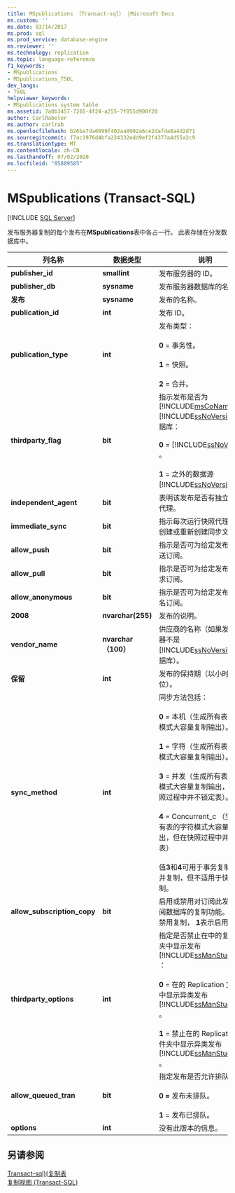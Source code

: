```yaml
---
title: MSpublications （Transact-sql） |Microsoft Docs
ms.custom: ''
ms.date: 03/14/2017
ms.prod: sql
ms.prod_service: database-engine
ms.reviewer: ''
ms.technology: replication
ms.topic: language-reference
f1_keywords:
- MSpublications
- MSpublications_TSQL
dev_langs:
- TSQL
helpviewer_keywords:
- MSpublications system table
ms.assetid: 7a0b3457-7265-4f24-a255-7f055d908f20
author: CarlRabeler
ms.author: carlrab
ms.openlocfilehash: b26ba7da6099f402aa8902a6ce2dafda8a4d2d71
ms.sourcegitcommit: f7ac1976d4bfa224332edd9ef2f4377a4d55a2c9
ms.translationtype: MT
ms.contentlocale: zh-CN
ms.lasthandoff: 07/02/2020
ms.locfileid: "85889585"
---
```

# <a name="mspublications-transact-sql"></a>MSpublications (Transact-SQL)
[!INCLUDE [SQL Server](../../includes/applies-to-version/sqlserver.md)]

  发布服务器复制的每个发布在**MSpublications**表中各占一行。 此表存储在分发数据库中。  
  
|列名称|数据类型|说明|  
|-----------------|---------------|-----------------|  
|**publisher_id**|**smallint**|发布服务器的 ID。|  
|**publisher_db**|**sysname**|发布服务器数据库的名称。|  
|**发布**|**sysname**|发布的名称。|  
|**publication_id**|**int**|发布 ID。|  
|**publication_type**|**int**|发布类型：<br /><br /> **0** = 事务性。<br /><br /> **1** = 快照。<br /><br /> **2** = 合并。|  
|**thirdparty_flag**|**bit**|指示发布是否为 [!INCLUDE[msCoName](../../includes/msconame-md.md)] [!INCLUDE[ssNoVersion](../../includes/ssnoversion-md.md)] 数据库：<br /><br /> **0**  =  [!INCLUDE[ssNoVersion](../../includes/ssnoversion-md.md)] 。<br /><br /> **1** = 之外的数据源 [!INCLUDE[ssNoVersion](../../includes/ssnoversion-md.md)] 。|  
|**independent_agent**|**bit**|表明该发布是否有独立的分发代理。|  
|**immediate_sync**|**bit**|指示每次运行快照代理时是否创建或重新创建同步文件。|  
|**allow_push**|**bit**|指示是否可为给定发布创建推送订阅。|  
|**allow_pull**|**bit**|指示是否可为给定发布创建请求订阅。|  
|**allow_anonymous**|**bit**|指示是否可为给定发布创建匿名订阅。|  
|**2008**|**nvarchar(255)**|发布的说明。|  
|**vendor_name**|**nvarchar （100）**|供应商的名称（如果发布服务器不是 [!INCLUDE[ssNoVersion](../../includes/ssnoversion-md.md)] 数据库）。|  
|**保留**|**int**|发布的保持期（以小时为单位）。|  
|**sync_method**|**int**|同步方法包括：<br /><br /> **0** = 本机（生成所有表的本机模式大容量复制输出）。<br /><br /> **1** = 字符（生成所有表的字符模式大容量复制输出）。<br /><br /> **3** = 并发（生成所有表的本机模式大容量复制输出，但在快照过程中并不锁定表）。<br /><br /> **4** = Concurrent_c （生成所有表的字符模式大容量复制输出，但在快照过程中并不锁定表）<br /><br /> 值**3**和**4**可用于事务复制和合并复制，但不适用于快照复制。|  
|**allow_subscription_copy**|**bit**|启用或禁用对订阅此发布的订阅数据库的复制功能。 **0**表示禁用复制， **1**表示启用复制。|  
|**thirdparty_options**|**int**|指定是否禁止在中的复制文件夹中显示发布 [!INCLUDE[ssManStudioFull](../../includes/ssmanstudiofull-md.md)] ：<br /><br /> **0** = 在的 Replication 文件夹中显示异类发布 [!INCLUDE[ssManStudioFull](../../includes/ssmanstudiofull-md.md)] 。<br /><br /> **1** = 禁止在的 Replication 文件夹中显示异类发布 [!INCLUDE[ssManStudioFull](../../includes/ssmanstudiofull-md.md)] 。|  
|**allow_queued_tran**|**bit**|指定发布是否允许排队更新：<br /><br /> **0 =** 发布未排队。<br /><br /> **1** = 发布已排队。|  
|**options**|**int**|没有此版本的信息。|  
  
## <a name="see-also"></a>另请参阅  
 [Transact-sql&#41;&#40;复制表](../../relational-databases/system-tables/replication-tables-transact-sql.md)   
 [复制视图 (Transact-SQL)](../../relational-databases/system-views/replication-views-transact-sql.md)  
  
  

